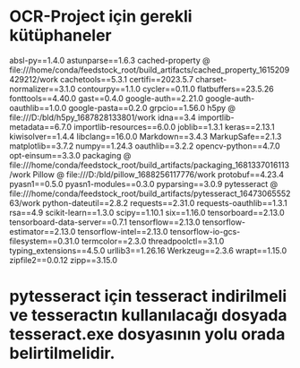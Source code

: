 # OCR-Project için gerekli kütüphaneler 
absl-py==1.4.0
astunparse==1.6.3
cached-property @ file:///home/conda/feedstock_root/build_artifacts/cached_property_1615209429212/work
cachetools==5.3.1
certifi==2023.5.7
charset-normalizer==3.1.0
contourpy==1.1.0
cycler==0.11.0
flatbuffers==23.5.26
fonttools==4.40.0
gast==0.4.0
google-auth==2.21.0
google-auth-oauthlib==1.0.0
google-pasta==0.2.0
grpcio==1.56.0
h5py @ file:///D:/bld/h5py_1687828133801/work
idna==3.4
importlib-metadata==6.7.0
importlib-resources==6.0.0
joblib==1.3.1
keras==2.13.1
kiwisolver==1.4.4
libclang==16.0.0
Markdown==3.4.3
MarkupSafe==2.1.3
matplotlib==3.7.2
numpy==1.24.3
oauthlib==3.2.2
opencv-python==4.7.0
opt-einsum==3.3.0
packaging @ file:///home/conda/feedstock_root/build_artifacts/packaging_1681337016113/work
Pillow @ file:///D:/bld/pillow_1688256117776/work
protobuf==4.23.4
pyasn1==0.5.0
pyasn1-modules==0.3.0
pyparsing==3.0.9
pytesseract @ file:///home/conda/feedstock_root/build_artifacts/pytesseract_1647306555263/work
python-dateutil==2.8.2
requests==2.31.0
requests-oauthlib==1.3.1
rsa==4.9
scikit-learn==1.3.0
scipy==1.10.1
six==1.16.0
tensorboard==2.13.0
tensorboard-data-server==0.7.1
tensorflow==2.13.0
tensorflow-estimator==2.13.0
tensorflow-intel==2.13.0
tensorflow-io-gcs-filesystem==0.31.0
termcolor==2.3.0
threadpoolctl==3.1.0
typing_extensions==4.5.0
urllib3==1.26.16
Werkzeug==2.3.6
wrapt==1.15.0
zipfile2==0.0.12
zipp==3.15.0

# pytesseract için tesseract indirilmeli ve tesseractın kullanılacağı dosyada tesseract.exe dosyasının yolu orada belirtilmelidir.
